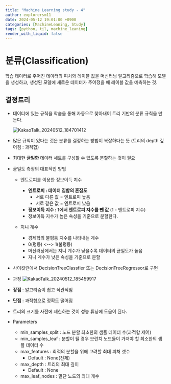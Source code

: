 ```yaml
---
title: "Machine Learning study - 4"
author: explorersm11
date: 2024-05-12 19:01:00 +0900
categories: [MachineLeaning, Study]
tags: [python, til, machine_leaning]
render_with_liquid: false
---  
```


# 분류(Classification)
학습 데이터로 주어진 데이터의 피처와 레이블 값을 머신러닝 알고리즘으로 학습해 모델을 생성하고, 생성된 모델에 새로운 데이터가 주어졌을 때 레이블 값을 예측하는 것.

## 결정트리
- 데이터에 있는 규칙을 학습을 통해 자동으로 찾아내어 트리 기반의 분류 규칙을 만든다.

    ![KakaoTalk_20240512_184701412](https://github.com/explorersm11/explorersm11/assets/145624456/fef2d005-943a-481e-9f6d-1ed604f11982)


- 많은 규칙이 있다는 것은 분류를 결정하는 방법이 복잡하다는 뜻 (트리의 depth 깊어짐 : 과적합)


- 최대한 **균일한** 데이터 세트를 구성할 수 있도록 분할하는 것이 필요


- 균일도 측정의 대표적인 방법
    - 엔트로피를 이용한 정보이득 지수
        - **엔트로피 : 데이터 집합의 혼잡도**
            - 서로 다른 값 = 엔트로피 높음
            - 서로 같은 값 = 엔트로피 낮음
        - **정보이득 지수 : 1에서 엔트로피 지수를 뺀 값** (1 - 엔트로피 지수)
        - 정보이득 지수가 높은 속성을 기준으로 분할한다.

    - 지니 계수
        - 경제학의 불평등 지수를 나타내는 계수
        - 0(평등) <--> 1(불평등)
        - 머신러닝에서는 지니 계수가 낮을수록 데이터의 균일도가 높음
        - 지니 계수가 낮은 속성을 기준으로 분할


- 사이킷런에서 DecisionTreeClassfier 또는 DecisionTreeRegressor로 구현


- 과정
    ![KakaoTalk_20240512_185459917](https://github.com/explorersm11/explorersm11/assets/145624456/73907d13-4264-495b-9642-5e05097b8cdf)


- **장점** : 알고리즘이 쉽고 직관적임
- **단점** : 과적합으로 정확도 떨어짐


- 트리의 크기를 사전에 제한하는 것이 성능 튜닝에 도움이 된다.


- Parameters
    - min_samples_split : 노드 분할 최소한의 샘플 데이터 수(과적합 제어)
    - min_samples_leaf : 분할이 될 경우 브런치 노드들이 가져야 할 최소한의 샘플 데이터 수
    - max_features : 최적의 분할을 위해 고려할 최대 피처 갯수
        - Default : None(전체)
    - max_depth : 트리의 최대 깊이
        - Default : None
    - max_leaf_nodes : 말단 노드의 최대 개수